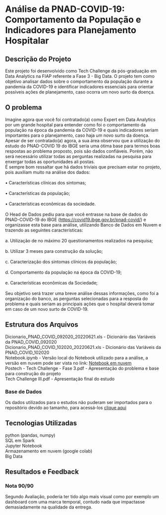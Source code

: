 # Análise da PNAD-COVID-19: Comportamento da População e Indicadores para Planejamento Hospitalar

## Descrição do Projeto

Este projeto foi desenvolvido como Tech Challenge da pós-graduação em Data Analytics na FIAP referente a Fase 3 - Big Data. O projeto tem como objetivo analisar dados sobre o comportamento da população durante a pandemia da COVID-19 e identificar indicadores essenciais para orientar possíveis ações de planejamento, caso ocorra um novo surto da doença.

## O problema

Imagine agora que você foi contratado(a) como Expert em Data Analytics por um grande hospital para entender como foi o comportamento da população na época da pandemia da COVID-19 e quais indicadores seriam importantes para o planejamento, caso haja um novo surto da doença.<br>
Apesar de ser contratado(a) agora, a sua área observou que a utilização do estudo do PNAD-COVID 19 do IBGE seria uma ótima base para termos boas respostas ao problema proposto, pois são dados confiáveis. Porém, não será necessário utilizar todas as perguntas realizadas na pesquisa para enxergar todas as oportunidades ali postas.<br>
É sempre bom ressaltar que há dados triviais que precisam estar no projeto, pois auxiliam muito na análise dos dados:<br>
<br>
• Características clínicas dos sintomas;<br>
<br>
• Características da população;<br>
<br>
• Características econômicas da sociedade.<br>
<br>
O Head de Dados pediu para que você entrasse na base de dados do PNAD-COVID-19 do IBGE (https://covid19.ibge.gov.br/pnad-covid/) e organizasse esta base para análise, utilizando Banco de Dados em Nuvem e trazendo as seguintes características:<br>
<br>
a. Utilização de no máximo 20 questionamentos realizados na pesquisa;<br>
<br>
b. Utilizar 3 meses para construção da solução;<br>
<br>
c. Caracterização dos sintomas clínicos da população;<br>
<br>
d. Comportamento da população na época da COVID-19;<br>
<br>
e. Características econômicas da Sociedade;<br>
<br>
Seu objetivo será trazer uma breve análise dessas informações, como foi a organização do banco, as perguntas selecionadas para a resposta do problema e quais seriam as principais ações que o hospital deverá tomar em caso de um novo surto de COVID-19.

## Estrutura dos Arquivos

Dicionario_PNAD_COVID_092020_20220621.xls - Dicionário das Variáveis da PNAD_COVID_092020<br>
Dicionario_PNAD_COVID_102020_20220621.xls - Dicionário das Variáveis da PNAD_COVID_102020<br>
Notebook.ipynb - Versão local do Notebook utilizado para a análise, a versão em nuvem pode ser vista no link: [Notebook em nuvem](https://colab.research.google.com/drive/1drMSnol9HZkPkpH3egsGDsz5ESYsuO7M#scrollTo=bSEQwnlCK7uY)<br>
Postech - Tech Challenge - Fase 3.pdf - Apresentação do problema e base para construção do projeto<br>
Tech Challenge III.pdf - Apresentação final do estudo

### Base de Dados

Os dados utilizados para o estudos não puderam ser importados para o repositório devido ao tamanho, para acessá-los [clique aqui](https://drive.google.com/drive/folders/1BVvOFuUWGoGlM4oXTrbLo3Pr2q9WpmX-?usp=sharing)

## Tecnologias Utilizadas

python (pandas, numpy)<br>
SQL em Spark<br>
Jupyter Notebook<br>
Armazenamento em nuvem (google colab)<br>
Big Data

## Resultados e Feedback

### Nota 90/90

Segundo Avaliação, poderia ter tido algo mais visual como por exemplo um dashboard com uma marca temporal, contudo nada que impactasse demasiadamente na qualidade da entrega.